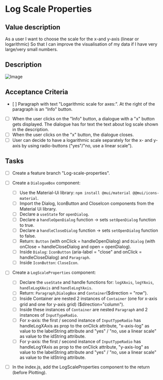 # Log Scale Properties

## Value description

As a user
I want to choose the scale for the x-and y-axis (linear or logarithmic)
So that I can improve the visualisation of my data if I have very large/very small numbers.

## Description

![Image](https://github.com/catdieval/capstone-plotdata/assets/148444485/0b5e493f-6efa-4225-91da-52af7bc77910)

## Acceptance Criteria

- [ ] Paragraph with text "Logarithmic scale for axes:". At the right of the paragraph is an "Info" button.
- [ ] When the user clicks on the "Info" button, a dialogue with a "x" button gets displayed. The dialogue has for text the text about log scale shown in the description.
- [ ] When the user clicks on the "x" button, the dialogue closes.
- [ ] User can decide to have a logarithmic scale separately for the x- and y-axis by using radio-buttons ("yes"/"no, use a linear scale").

## Tasks

- [ ] Create a feature branch "Log-scale-properties".

- [ ] Create a `DialogueBox` component:

  - [ ] Use the Material-Ui library: `npm install @mui/material @@mui/icons-material`.
  - [ ] Import the Dialog, IconButton and CloseIcon components from the Material Ui library.
  - [ ] Declare a `useState` for `openDialog`.
  - [ ] Declare a `handleOpenDialog` function -> sets `setOpenDialog` function to true.
  - [ ] Declare a `handleCloseDialog` function -> sets `setOpenDialog` function to false.
  - [ ] Return: `Button` (with onClick = handleOpenDialog) and `Dialog` (with onClose = handleCloseDialog and open = openDialog).
  - [ ] Inside `Dialog`: `IconButton` (aria-label = "close" and onClick = handleCloseDialog) and `Paragraph`.
  - [ ] Inside `IconButton`: `CloseIcon`.

- [ ] Create a `LogScaleProperties` component:

  - [ ] Declare the `useState` and handle functions for: `logXAxis`, `logYAxis`, `handleLogXAxis` and `handleLogYAxis`.
  - [ ] Return: `Paragraph`,`DialogBox` and `Container`($direction = "row").
  - [ ] Inside Container are nested 2 instances of `Container` (one for x-axis grid and one for y-axis grid) ($direction="column").
  - [ ] Inside these instances of `Container` are nested `Paragraph` and 2 instances of `InputTypeRadio`.
  - [ ] For x-axis: the first / second instance of `InputTypeRadio` has handleLogXAxis as prop to the onClick attribute, "x-axis-log" as value to the labelString attribute and "yes" / "no, use a linear scale" as value to the idString attribute.
  - [ ] For y-axis: the first / second instance of `InputTypeRadio` has handleLogYAxis as prop to the onClick attribute, "y-axis-log" as value to the labelString attribute and "yes" / "no, use a linear scale" as value to the idString attribute.

- [ ] In the index.js, add the LogScaleProperties component to the return (before Plotting).
